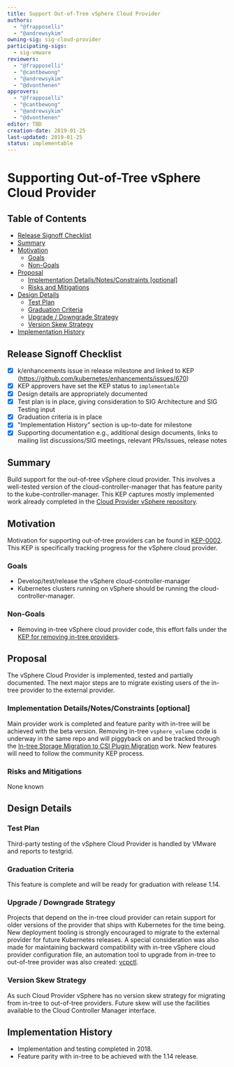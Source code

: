 ```yaml
---
title: Support Out-of-Tree vSphere Cloud Provider
authors:
  - "@frapposelli"
  - "@andrewsykim"
owning-sig: sig-cloud-provider
participating-sigs:
  - sig-vmware
reviewers:
  - "@frapposelli"
  - "@cantbewong"
  - "@andrewsykim"
  - "@dvonthenen"
approvers:
  - "@frapposelli"
  - "@cantbewong"
  - "@andrewsykim"
  - "@dvonthenen"
editor: TBD
creation-date: 2019-01-25
last-updated: 2019-01-25
status: implementable
---
```


# Supporting Out-of-Tree vSphere Cloud Provider

## Table of Contents

<!-- toc -->
- [Release Signoff Checklist](#release-signoff-checklist)
- [Summary](#summary)
- [Motivation](#motivation)
  - [Goals](#goals)
  - [Non-Goals](#non-goals)
- [Proposal](#proposal)
  - [Implementation Details/Notes/Constraints [optional]](#implementation-detailsnotesconstraints-optional)
  - [Risks and Mitigations](#risks-and-mitigations)
- [Design Details](#design-details)
  - [Test Plan](#test-plan)
  - [Graduation Criteria](#graduation-criteria)
  - [Upgrade / Downgrade Strategy](#upgrade--downgrade-strategy)
  - [Version Skew Strategy](#version-skew-strategy)
- [Implementation History](#implementation-history)
<!-- /toc -->

## Release Signoff Checklist

- [X] k/enhancements issue in release milestone and linked to KEP (https://github.com/kubernetes/enhancements/issues/670)
- [X] KEP approvers have set the KEP status to `implementable`
- [X] Design details are appropriately documented
- [X] Test plan is in place, giving consideration to SIG Architecture and SIG Testing input
- [X] Graduation criteria is in place
- [X] "Implementation History" section is up-to-date for milestone
- [X] Supporting documentation e.g., additional design documents, links to mailing list discussions/SIG meetings, relevant PRs/issues, release notes

## Summary

Build support for the out-of-tree vSphere cloud provider. This involves a well-tested version of the cloud-controller-manager 
that has feature parity to the kube-controller-manager.  This KEP captures mostly implemented work already completed in the
[Cloud Provider vSphere repository](https://github.com/kubernetes/cloud-provider-vsphere).


## Motivation

Motivation for supporting out-of-tree providers can be found in [KEP-0002](https://github.com/kubernetes/enhancements/blob/master/keps/sig-cloud-provider/20180530-cloud-controller-manager.md). 
This KEP is specifically tracking progress for the vSphere cloud provider.

### Goals

* Develop/test/release the vSphere cloud-controller-manager
* Kubernetes clusters running on vSphere should be running the cloud-controller-manager.

### Non-Goals

* Removing in-tree vSphere cloud provider code, this effort falls under the [KEP for removing in-tree providers](https://github.com/kubernetes/enhancements/blob/master/keps/sig-cloud-provider/20190125-removing-in-tree-providers.md).

## Proposal

The vSphere Cloud Provider is implemented, tested and partially documented. The next major steps are to migrate existing users of the in-tree provider to the external provider.

### Implementation Details/Notes/Constraints [optional]

Main provider work is completed and feature parity with in-tree will be achieved with the beta version. Removing in-tree `vsphere_volume` code is underway in the same repo and will piggyback on and be tracked through the
[In-tree Storage Migration to CSI Plugin Migration](https://github.com/kubernetes/community/blob/master/contributors/design-proposals/storage/csi-migration.md)
work. New features will need to follow the community KEP process.

### Risks and Mitigations

None known

## Design Details

### Test Plan

Third-party testing of the vSphere Cloud Provider is handled by VMware and reports to testgrid.

### Graduation Criteria

This feature is complete and will be ready for graduation with release 1.14.

### Upgrade / Downgrade Strategy

Projects that depend on the in-tree cloud provider can retain support for older versions of the provider that ships with Kubernetes for the time being. New deployment tooling is strongly encouraged to migrate to the external provider for future Kubernetes releases. A special consideration was also made for maintaining backward compatibility with in-tree vSphere cloud provider configuration file, an automation tool to upgrade from in-tree to out-of-tree provider was also created: [vcpctl](https://github.com/kubernetes/cloud-provider-vsphere/tree/master/cmd/vcpctl).

### Version Skew Strategy

As such Cloud Provider vSphere has no version skew strategy for migrating from in-tree to out-of-tree providers. Future skew will use the facilities available to the Cloud Controller Manager interface.

## Implementation History

- Implementation and testing completed in 2018.
- Feature parity with in-tree to be achieved with the 1.14 release.

